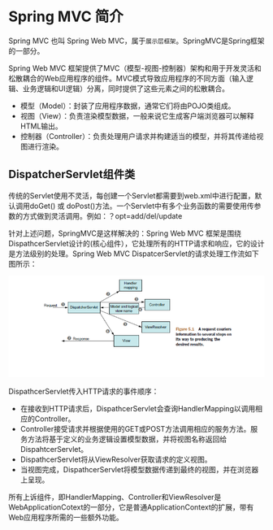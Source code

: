 # Spring MVC 简介

Spring MVC 也叫 Spring Web MVC，属于`展示层框架`。SpringMVC是Spring框架的一部分。

Spring Web MVC 框架提供了MVC（模型-视图-控制器）架构和用于开发灵活和松散耦合的Web应用程序的组件。MVC模式导致应用程序的不同方面（输入逻辑、业务逻辑和UI逻辑）分离，同时提供了这些元素之间的松散耦合。

* 模型（Model）：封装了应用程序数据，通常它们将由POJO类组成。
* 视图（View）：负责渲染模型数据，一般来说它生成客户端浏览器可以解释HTML输出。
* 控制器（Controller）：负责处理用户请求并构建适当的模型，并将其传递给视图进行渲染。

## DispatcherServlet组件类

传统的Servlet使用不灵活，每创建一个Servlet都需要到web.xml中进行配置，默认调用doGet() 或 doPost()方法。一个Servlet中有多个业务函数的需要使用传参数的方式做到灵活调用。例如：？opt=add/del/update

针对上述问题，SpringMVC是这样解决的：Spring Web MVC 框架是围绕DispathcerServlet设计的(核心组件），它处理所有的HTTP请求和响应，它的设计是方法级别的处理。Spring Web MVC DispatcerServlet的请求处理工作流如下图所示：

![img](imgs/springmvc-dispatcherServlet.png)

DispathcerServlet传入HTTP请求的事件顺序：


* 在接收到HTTP请求后，DispathcerServlet会查询HandlerMapping以调用相应的Controller。
* Controller接受请求并根据使用的GET或POST方法调用相应的服务方法。服务方法将基于定义的业务逻辑设置模型数据，并将视图名称返回给DispahtcerServlet。
* DispathcerServlet将从ViewResolver获取请求的定义视图。
* 当视图完成，DispathcerServlet将模型数据传递到最终的视图，并在浏览器上呈现。

所有上诉组件，即HandlerMapping、Controller和ViewResolver是WebApplicationCotext的一部分，它是普通ApplicationContext的扩展，带有Web应用程序所需的一些额外功能。